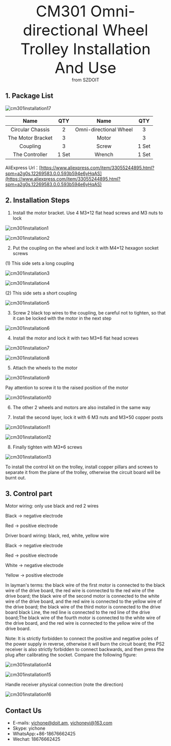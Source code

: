 <center> <font size=10> CM301 Omni-directional Wheel Trolley Installation And Use  </font></center>

<center> from SZDOIT </center>

 

## 1. Package List

![cm301installation17](cm301installation17.jpg)

|       Name        |  QTY  |          Name          |  QTY  |
| :---------------: | :---: | :--------------------: | :---: |
| Circular Chassis  |   2   | Omni-directional Wheel |   3   |
| The Motor Bracket |   3   |         Motor          |   3   |
|     Coupling      |   3   |         Screw          | 1 Set |
|  The Controller   | 1 Set |         Wrench         | 1 Set |

AliExpress Url：[https://www.aliexpress.com/item/33055244895.html?spm=a2g0s.12269583.0.0.593b594e6yHqAS](https://www.aliexpress.com/item/33055244895.html?spm=a2g0s.12269583.0.0.593b594e6yHqAS)

## 2. Installation Steps

1. Install the motor bracket. Use 4 M3*12 flat head screws and M3 nuts to lock

![cm301installation1](cm301installation1.jpg) 

![cm301installation2](cm301installation2.jpg) 

2. Put the coupling on the wheel and lock it with M4*12 hexagon socket screws

(1) This side sets a long coupling

![cm301installation3](cm301installation3.jpg)

![cm301installation4](cm301installation4.jpg) 

(2) This side sets a short coupling

![cm301installation5](cm301installation5.jpg) 

3. Screw 2 black top wires to the coupling, be careful not to tighten, so that it can be locked with the motor in the next step

![cm301installation6](cm301installation6.jpg) 

4. Install the motor and lock it with two M3*6 flat head screws

![cm301installation7](cm301installation7.jpg) 

![cm301installation8](cm301installation8.jpg) 

5. Attach the wheels to the motor

![cm301installation9](cm301installation9.jpg) 

Pay attention to screw it to the raised position of the motor

![cm301installation10](cm301installation10.jpg) 

6. The other 2 wheels and motors are also installed in the same way

7. Install the second layer, lock it with 6 M3 nuts and M3*50 copper posts

![cm301installation11](cm301installation11.jpg) 

![cm301installation12](cm301installation12.jpg) 

8. Finally tighten with M3*6 screws

![cm301installation13](cm301installation13.jpg) 

To install the control kit on the trolley, install copper pillars and screws to separate it from the plane of the trolley, otherwise the circuit board will be burnt out.

## 3. Control part

Motor wiring: only use black and red 2 wires

Black → negative electrode

Red → positive electrode

Driver board wiring: black, red, white, yellow wire

Black → negative electrode

Red → positive electrode

White → negative electrode

Yellow → positive electrode

In layman's terms: the black wire of the first motor is connected to the black wire of the drive board, the red wire is connected to the red wire of the drive board; the black wire of the second motor is connected to the white wire of the drive board, and the red wire is connected to the yellow wire of the drive board; the black wire of the third motor is connected to the drive board black Line, the red line is connected to the red line of the drive board;The black wire of the fourth motor is connected to the white wire of the drive board, and the red wire is connected to the yellow wire of the drive board.

Note: It is strictly forbidden to connect the positive and negative poles of the power supply in reverse, otherwise it will burn the circuit board; the PS2 receiver is also strictly forbidden to connect backwards, and then press the plug after calibrating the socket. Compare the following figure:

![cm301installation14](cm301installation14.jpg)

![cm301installation15](cm301installation15.jpg) 

 Handle receiver physical connection (note the direction)

![cm301installation16](cm301installation16.jpg) 

## Contact Us

- E-mails: [yichone@doit.am](mailto:yichone@doit.am), [yichoneyi@163.com](mailto:yichoneyi@163.com)
- Skype: yichone
- WhatsApp:+86-18676662425
- Wechat: 18676662425
